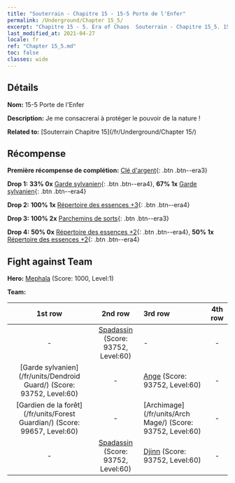 ```yaml
---
title: "Souterrain - Chapitre 15 - 15-5 Porte de l'Enfer"
permalink: /Underground/Chapter 15_5/
excerpt: "Chapitre 15 - 5. Era of Chaos  Souterrain - Chapitre 15_5. 15-5 Porte de l'Enfer"
last_modified_at: 2021-04-27
locale: fr
ref: "Chapter 15_5.md"
toc: false
classes: wide
---
```


## Détails

 **Nom:** 15-5 Porte de l'Enfer

 **Description:** Je me consacrerai à protéger le pouvoir de la nature !

 **Related to:** [Souterrain Chapitre 15](/fr/Underground/Chapter 15/)

## Récompense

 **Première récompense de complétion:** [Clé d'argent](/ItemsFR/con_693/){: .btn .btn--era3}

 **Drop 1:** **33% 0x** [Garde sylvanien](/ItemsFR/unt_203/){: .btn .btn--era4}, **67% 1x** [Garde sylvanien](/ItemsFR/unt_203/){: .btn .btn--era4}

 **Drop 2:** **100% 1x** [Répertoire des essences +3](/ItemsFR/mat_60/){: .btn .btn--era4}

 **Drop 3:** **100% 2x** [Parchemins de sorts](/ItemsFR/con_694/){: .btn .btn--era3}

 **Drop 4:** **50% 0x** [Répertoire des essences +2](/ItemsFR/mat_53/){: .btn .btn--era4}, **50% 1x** [Répertoire des essences +2](/ItemsFR/mat_53/){: .btn .btn--era4}


## Fight against Team
 **Hero:** [Mephala](/fr/heroes/Mephala/) (Score: 1000, Level:1)

 **Team:**


  | 1st row | 2nd row | 3rd row | 4th row |
  |:----:|:----:|:----|:----:|
  | - | [Spadassin](/fr/units/Swordsman/) (Score: 93752, Level:60)  | - | - |
  | [Garde sylvanien](/fr/units/Dendroid Guard/) (Score: 93752, Level:60)  | - | [Ange](/fr/units/Angel/) (Score: 93752, Level:60)  | - |
  | [Gardien de la forêt](/fr/units/Forest Guardian/) (Score: 99657, Level:60)  | - | [Archimage](/fr/units/Arch Mage/) (Score: 93752, Level:60)  | - |
  | - | [Spadassin](/fr/units/Swordsman/) (Score: 93752, Level:60)  | [Djinn](/fr/units/Genie/) (Score: 93752, Level:60)  | - |



